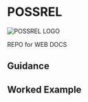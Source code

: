 # POSSREL
![POSSREL LOGO](./../main/docs/assets/logo3.jpg)

REPO for WEB DOCS

## Guidance

## Worked Example
